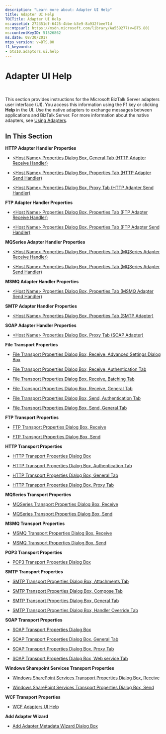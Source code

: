 ```yaml
---
description: "Learn more about: Adapter UI Help"
title: Adapter UI Help
TOCTitle: Adapter UI Help
ms:assetid: 272351df-6425-4bbe-b3e9-8a932fbee71d
ms:mtpsurl: https://msdn.microsoft.com/library/Aa559277(v=BTS.80)
ms:contentKeyID: 51526862
ms.date: 08/30/2017
mtps_version: v=BTS.80
f1_keywords:
- bts10.adaptors.ui.help
---
```


# Adapter UI Help

 

This section provides instructions for the Microsoft BizTalk Server adapters user interface (UI). You access this information using the F1 key or clicking **Help** in the UI. Use the native adapters to exchange messages between applications and BizTalk Server. For more information about the native adapters, see [Using Adapters](https://msdn.microsoft.com/library/aa578103\(v=bts.80\)).

## In This Section

**HTTP Adapter Handler Properties**

  - [\<Host Name\> Properties Dialog Box, General Tab (HTTP Adapter Receive Handler)](host-name-properties-dialog-box-general-tab-http-adapter-receive-handler.md)

  - [\<Host Name\> Properties Dialog Box, Properties Tab (HTTP Adapter Send Handler)](host-name-properties-dialog-box-properties-tab-http-adapter-send-handler.md)

  - [\<Host Name\> Properties Dialog Box, Proxy Tab (HTTP Adapter Send Handler)](host-name-properties-dialog-box-proxy-tab-http-adapter-send-handler.md)

**FTP Adapter Handler Properties**

  - [\<Host Name\> Properties Dialog Box, Properties Tab (FTP Adapter Receive Handler)](host-name-properties-dialog-box-properties-tab-ftp-adapter-receive-handler.md)

  - [\<Host Name\> Properties Dialog Box, Properties Tab (FTP Adapter Send Handler)](host-name-properties-dialog-box-properties-tab-ftp-adapter-send-handler.md)

**MQSeries Adapter Handler Properties**

  - [\<Host Name\> Properties Dialog Box, Properties Tab (MQSeries Adapter Receive Handler)](host-name-properties-dialog-box-properties-tab-mqseries-adapter-receive-handler.md)

  - [\<Host Name\> Properties Dialog Box, Properties Tab (MQSeries Adapter Send Handler)](host-name-properties-dialog-box-properties-tab-mqseries-adapter-send-handler.md)

**MSMQ Adapter Handler Properties**

  - [\<Host Name\> Properties Dialog Box, Properties Tab (MSMQ Adapter Send Handler)](host-name-properties-dialog-box-properties-tab-msmq-adapter-send-handler.md)

**SMTP Adapter Handler Properties**

  - [\<Host Name\> Properties Dialog Box, Properties Tab (SMTP Adapter)](host-name-properties-dialog-box-properties-tab-smtp-adapter.md)

**SOAP Adapter Handler Properties**

  - [\<Host Name\> Properties Dialog Box, Proxy Tab (SOAP Adapter)](host-name-properties-dialog-box-proxy-tab-soap-adapter.md)

**File Transport Properties**

  - [File Transport Properties Dialog Box, Receive, Advanced Settings Dialog Box](file-transport-properties-dialog-box-receive-advanced-settings-dialog-box.md)

  - [File Transport Properties Dialog Box, Receive, Authentication Tab](file-transport-properties-dialog-box-receive-authentication-tab.md)

  - [File Transport Properties Dialog Box, Receive, Batching Tab](file-transport-properties-dialog-box-receive-batching-tab.md)

  - [File Transport Properties Dialog Box, Receive, General Tab](file-transport-properties-dialog-box-receive-general-tab.md)

  - [File Transport Properties Dialog Box, Send, Authentication Tab](file-transport-properties-dialog-box-send-authentication-tab.md)

  - [File Transport Properties Dialog Box, Send, General Tab](file-transport-properties-dialog-box-send-general-tab.md)

**FTP Transport Properties**

  - [FTP Transport Properties Dialog Box, Receive](ftp-transport-properties-dialog-box-receive.md)

  - [FTP Transport Properties Dialog Box, Send](ftp-transport-properties-dialog-box-send.md)

**HTTP Transport Properties**

  - [HTTP Transport Properties Dialog Box](http-transport-properties-dialog-box.md)

  - [HTTP Transport Properties Dialog Box, Authentication Tab](http-transport-properties-dialog-box-authentication-tab.md)

  - [HTTP Transport Properties Dialog Box, General Tab](http-transport-properties-dialog-box-general-tab.md)

  - [HTTP Transport Properties Dialog Box, Proxy Tab](http-transport-properties-dialog-box-proxy-tab.md)

**MQSeries Transport Properties**

  - [MQSeries Transport Properties Dialog Box, Receive](mqseries-transport-properties-dialog-box-receive.md)

  - [MQSeries Transport Properties Dialog Box, Send](mqseries-transport-properties-dialog-box-send.md)

**MSMQ Transport Properties**

  - [MSMQ Transport Properties Dialog Box, Receive](msmq-transport-properties-dialog-box-receive.md)

  - [MSMQ Transport Properties Dialog Box, Send](msmq-transport-properties-dialog-box-send.md)

**POP3 Transport Properties**

  - [POP3 Transport Properties Dialog Box](pop3-transport-properties-dialog-box.md)

**SMTP Transport Properties**

  - [SMTP Transport Properties Dialog Box, Attachments Tab](smtp-transport-properties-dialog-box-attachments-tab.md)

  - [SMTP Transport Properties Dialog Box, Compose Tab](smtp-transport-properties-dialog-box-compose-tab.md)

  - [SMTP Transport Properties Dialog Box, General Tab](smtp-transport-properties-dialog-box-general-tab.md)

  - [SMTP Transport Properties Dialog Box, Handler Override Tab](smtp-transport-properties-dialog-box-handler-override-tab.md)

**SOAP Transport Properties**

  - [SOAP Transport Properties Dialog Box](soap-transport-properties-dialog-box.md)

  - [SOAP Transport Properties Dialog Box, General Tab](soap-transport-properties-dialog-box-general-tab.md)

  - [SOAP Transport Properties Dialog Box, Proxy Tab](soap-transport-properties-dialog-box-proxy-tab.md)

  - [SOAP Transport Properties Dialog Box, Web service Tab](soap-transport-properties-dialog-box-web-service-tab.md)

**Windows Sharepoint Services Transport Properties**

  - [Windows SharePoint Services Transport Properties Dialog Box, Receive](windows-sharepoint-services-transport-properties-dialog-box-receive.md)

  - [Windows SharePoint Services Transport Properties Dialog Box, Send](windows-sharepoint-services-transport-properties-dialog-box-send.md)

**WCF Transport Properties**

  - [WCF Adapters UI Help](wcf-adapters-ui-help.md)

**Add Adapter Wizard**

  - [Add Adapter Metadata Wizard Dialog Box](add-adapter-metadata-wizard-dialog-box.md)

